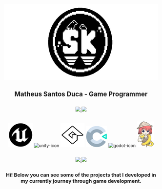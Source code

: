 ##
  <div align="center">
      <img alt="my_logo" width="580" height="250" src="my_logo.gif"/>
      <h2>Matheus Santos Duca - Game Programmer</h2>
  </div>

##
<div align="center" style="display: inline_block">
  <a href="https://github.com/sktheu">
  <img height="160" src="https://github-readme-stats.vercel.app/api?username=sktheu&count_private=true&show_icons=true&include_all_commits=false&theme=merko"/>
  <img height="160" src="https://github-readme-stats.vercel.app/api/top-langs/?username=sktheu&layout=compact&theme=merko"/>
  </a>
</div>


##
<div align= "center" style="display: inline_block">
    <img alt="unreal-icon" width="80" height="80" src="unreal_5_logo.png"/>
    <img alt="unity-icon" width="80" height="80" src="https://files.rubixdev.de/logos/unity.svg"/>
    <img alt="gamemaker-icon" width="80" height="80" src="gamemaker_logo.png"/>
    <img alt="construct-icon" width="70" height="70" src="construct_logo.png"/>
    <img alt="godot-icon" width="80" heigtht="80" src="https://godotengine.org/assets/press/icon_color.svg"/>
    <img alt="renpy-icon" width="55" heigtht="55" src="renpy_logo.png"/>
</div>

##
<div align= "center"> 
  <a href="https://sktheu.itch.io" target="_blank"><img src="https://img.shields.io/badge/Itch.io-FA5C5C?style=for-the-badge&logo=itchdotio&logoColor=white"</a>
  <a href="https://www.linkedin.com/in/matheus-santos-duca" target="_blank"><img src="https://img.shields.io/badge/-LinkedIn-%230077B5?style=for-the-badge&logo=linkedin&logoColor=white" target="_blank"></a>
</div>

##
<div align = "center">
  <h3>Hi! Below you can see some of the projects that I developed in my currently journey through game development.</h3>
</div>
